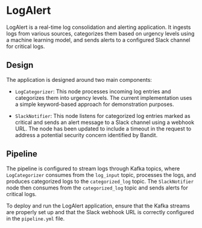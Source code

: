 # LogAlert

LogAlert is a real-time log consolidation and alerting application. It ingests logs from various sources, categorizes them based on urgency levels using a machine learning model, and sends alerts to a configured Slack channel for critical logs.

## Design

The application is designed around two main components:

- `LogCategorizer`: This node processes incoming log entries and categorizes them into urgency levels. The current implementation uses a simple keyword-based approach for demonstration purposes.

- `SlackNotifier`: This node listens for categorized log entries marked as critical and sends an alert message to a Slack channel using a webhook URL. The node has been updated to include a timeout in the request to address a potential security concern identified by Bandit.

## Pipeline

The pipeline is configured to stream logs through Kafka topics, where `LogCategorizer` consumes from the `log_input` topic, processes the logs, and produces categorized logs to the `categorized_log` topic. The `SlackNotifier` node then consumes from the `categorized_log` topic and sends alerts for critical logs.

To deploy and run the LogAlert application, ensure that the Kafka streams are properly set up and that the Slack webhook URL is correctly configured in the `pipeline.yml` file.